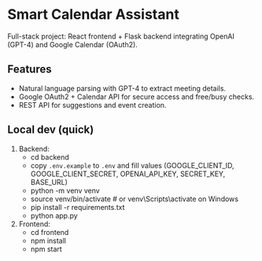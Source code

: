 # Smart Calendar Assistant
Full-stack project: React frontend + Flask backend integrating OpenAI (GPT-4) and Google Calendar (OAuth2).

## Features
- Natural language parsing with GPT-4 to extract meeting details.
- Google OAuth2 + Calendar API for secure access and free/busy checks.
- REST API for suggestions and event creation.

## Local dev (quick)
1. Backend:
   - cd backend
   - copy `.env.example` to `.env` and fill values (GOOGLE_CLIENT_ID, GOOGLE_CLIENT_SECRET, OPENAI_API_KEY, SECRET_KEY, BASE_URL)
   - python -m venv venv
   - source venv/bin/activate  # or venv\Scripts\activate on Windows
   - pip install -r requirements.txt
   - python app.py
2. Frontend:
   - cd frontend
   - npm install
   - npm start
